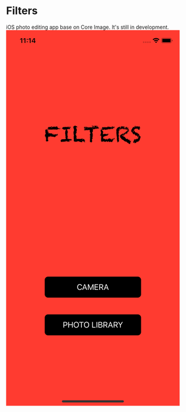 # Filters

iOS photo editing app base on Core Image. It's still in development.
![Image of Yaktocat](https://github.com/ASMCorp/Filters/blob/master/Screenshots/img1.png?raw=true)
